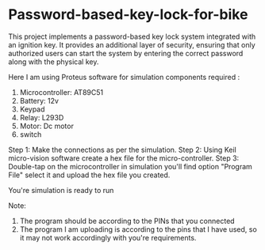 # Password-based-key-lock-for-bike

This project implements a password-based key lock system integrated with an ignition key. It provides an additional layer of security, ensuring that only authorized users can start the system by entering the correct password along with the physical key.

Here I am using Proteus software for simulation 
components required :
1. Microcontroller: AT89C51
2. Battery: 12v
3. Keypad
4. Relay: L293D
5. Motor: Dc motor
6. switch

Step 1: Make the connections as per the simulation.
Step 2: Using Keil micro-vision software create a hex file for the micro-controller.
Step 3: Double-tap on the microcontroller in simulation you'll find option "Program File" select it and upload the hex file you created.

You're simulation is ready to run

Note:
1. The program should be according to the PINs that you connected
2. The program I am uploading is according to the pins that I have used, so it may not work           accordingly with you're requirements.
